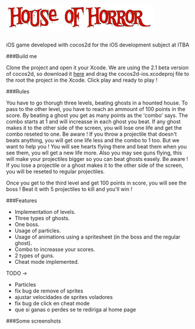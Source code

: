 ![alt text](/Coco2DSimpleGame/houseOfHorror.png "House of Horror")
=======================

iOS game developed with cocos2d for the iOS development subject at ITBA

###Build me

Clone the project and open it your Xcode.
We are using the 2.1 beta version of cocos2d, so download it [here](http://www.cocos2d-iphone.org/cocos2d-iphone-v2-1-beta-released/) and drag the cocos2d-ios.xcodeproj file to the root the project in the Xcode.
Click play and ready to play !

###Rules

You have to go thorugh three levels, beating ghosts in a hounted house.
To pass to the other level, you have to reach an ammount of 100 points in the score. By beating a ghost you get as many points as the 'combo' says.
The combo starts at 1 and will increasse in each ghost you beat.
If any ghost makes it to the other side of the screen, you will lose one life and get the combo reseted to one. Be aware ! If you throw a projectile that doesn't beats anything, you will get one life less and the combo to 1 too.
But we want to help you ! You will see hearts flying there and beat them when you see them, you wll get a new life more. Also you may see guns flying, this will make your projectiles bigger so you can beat ghosts easely.
Be aware ! If you lose a projectile or a ghost makes it to the other side of the screen, you will be reseted to regular projectiles.

Once you get to the third level and get 100 points in score, you will see the boss ! Beat it with 5 projectiles to kill and you'll win !

###Features

* Implementation of levels.
* Three types of ghosts.
* One boss.
* Usage of particles.
* Usage of animations using a spritesheet (in the boss and the regular ghost).
* Combo to increasse your scores.
* 2 types of guns.
* Cheat mode implemented.

TODO ->
* Particles
* fix bug de remove of sprites
* ajustar velocidades de sprites voladores
* fix bug de click en cheat mode
* que si ganas o perdes se te rediriga al home page

###Some screenshots

